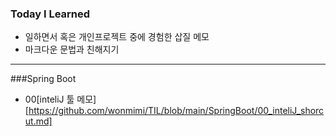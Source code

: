 ### Today I Learned
* 일하면서 혹은 개인프로젝트 중에 경험한 삽질 메모 
* 마크다운 문법과 친해지기  
- - - 

###Spring Boot
- 00[inteliJ 툴 메모][https://github.com/wonmimi/TIL/blob/main/SpringBoot/00_inteliJ_shorcut.md]

